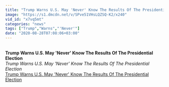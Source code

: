 ```yaml
---
title: "Trump Warns U.S. May 'Never' Know The Results Of The Presidential Election"
image: "https://s1.dmcdn.net/v/SPve51VHsLQZSQ-K2/x240"
vid_id: "x7vq5mt"
categories: "news"
tags: ["Trump","Warns","'Never'"]
date: "2020-08-28T07:08:06+03:00"
---
```

<br><b>Trump Warns U.S. May 'Never' Know The Results Of The Presidential Election</b><br> <i>Trump Warns U.S. May 'Never' Know The Results Of The Presidential Election</i><br> <u>Trump Warns U.S. May 'Never' Know The Results Of The Presidential Election</u>
